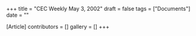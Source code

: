 +++
title = "CEC Weekly May 3, 2002"
draft = false
tags = ["Documents"]
date = ""

[Article]
contributors = []
gallery = []
+++